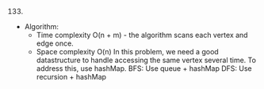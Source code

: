 133.

- Algorithm:
  - Time complexity O(n + m) - the algorithm scans each vertex and edge once.
  - Space complexity O(n)
    In this problem, we need a good datastructure to handle accessing the same vertex several time. To address this, use hashMap.
    BFS: Use queue + hashMap
    DFS: Use recursion + hashMap
